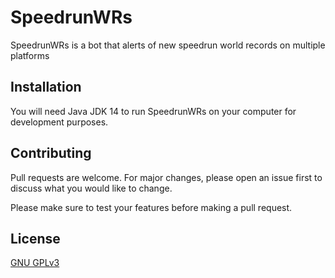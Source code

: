 # SpeedrunWRs

SpeedrunWRs is a bot that alerts of new speedrun world records on multiple platforms

## Installation

You will need Java JDK 14 to run SpeedrunWRs on your computer for development purposes.

## Contributing
Pull requests are welcome. For major changes, please open an issue first to discuss what you would like to change.

Please make sure to test your features before making a pull request.

## License
[GNU GPLv3](https://choosealicense.com/licenses/gpl-3.0/)
